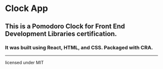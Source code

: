 # Clock App
## This is a Pomodoro Clock for Front End Development Libraries certification.
### It was built using React, HTML, and CSS.  Packaged with CRA.
---
licensed under MIT